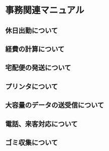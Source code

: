 # 事務関連マニュアル
## 休日出勤について
## 経費の計算について
## 宅配便の発送について
## プリンタについて
## 大容量のデータの送受信について
## 電話、来客対応について
## ゴミ収集について
